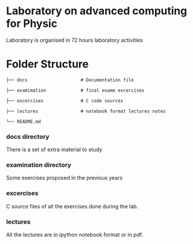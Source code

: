# Laboratory on advanced computing for Physic

Laboratory is organised in 72 hours laboratory activities

Folder Structure
============================


    ├── docs                    # Documentation file

    ├── examimation             # final exame excercises

    ├── excercises              # C code sources  

    ├── lectures                # notebook format lectures notes

    └── README.md

### docs directory
There is a set of extra material to study

### examination directory
Some exercises proposed in the previous years

### excercises
C source files of all the exercises done during the lab.

### lectures
All the lectures are in ipython notebook format or in pdf.

